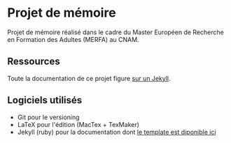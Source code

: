 # Projet de mémoire
Projet de mémoire réalisé dans le cadre du Master Européen de Recherche en Formation des Adultes (MERFA) au CNAM. 

 ## Ressources
 Toute la documentation de ce projet figure [sur un Jekyll](https://stephmnt.github.io/memoire).
 
 ## Logiciels utilisés
 * Git pour le versioning
 * LaTeX pour l'édition (MacTex + TexMaker)
 * Jekyll (ruby) pour la documentation dont [le template est diponible ici](https://github.com/stephmnt/jekyll-latex)
